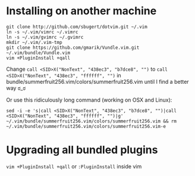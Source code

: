 Installing on another machine
=============================
    git clone http://github.com/sbugert/dotvim.git ~/.vim
    ln -s ~/.vim/vimrc ~/.vimrc
    ln -s ~/.vim/gvimrc ~/.gvimrc
    mkdir ~/.vim/.vim-tmp
    git clone https://github.com/gmarik/Vundle.vim.git ~/.vim/bundle/Vundle.vim
    vim +PluginInstall +qall

Change `call <SID>X("NonText", "438ec3", "b7dce8", "")` to `call <SID>X("NonText", "438ec3", "ffffff", "")` in bundle/summerfruit256.vim/colors/summerfruit256.vim until I find a better way ಠ_ಠ

Or use this ridiculously long command (working on OSX and Linux):

    sed -i -e 's|call <SID>X("NonText", "438ec3", "b7dce8", "")|call <SID>X("NonText", "438ec3", "ffffff", "")|g' ~/.vim/bundle/summerfruit256.vim/colors/summerfruit256.vim && rm ~/.vim/bundle/summerfruit256.vim/colors/summerfruit256.vim-e

Upgrading all bundled plugins
=============================
`vim +PluginInstall +qall` or `:PluginInstall` inside vim
